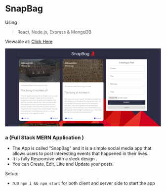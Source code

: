 # SnapBag
Using 
> React, 
> Node.js, 
> Express &
> MongoDB 

Viewable at: [Click Here](https://snapbag.netlify.app/)

![PC Screenshot](client/src/images/snapbag.netlify.app_(PC).png)
### a (Full Stack MERN Application ) 
- The App is called "SnapBag" and it is a simple social media app that allows users to post interesting events that happened in their lives.
- It is fully Responsive with a sleek design .
- You can Create, Edit, Like and Update your posts.

Setup:
- run `npm i && npm start` for both client and server side to start the app
